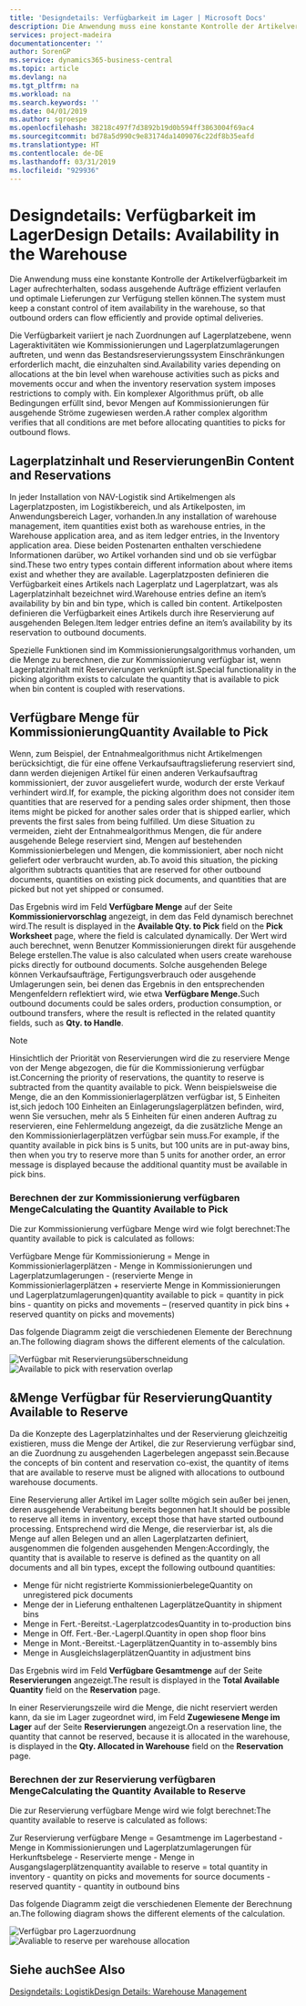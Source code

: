 ```yaml
---
title: 'Designdetails: Verfügbarkeit im Lager | Microsoft Docs'
description: Die Anwendung muss eine konstante Kontrolle der Artikelverfügbarkeit im Lager aufrechterhalten, sodass ausgehende Aufträge effizient verlaufen und optimale Lieferungen zur Verfügung stellen können.
services: project-madeira
documentationcenter: ''
author: SorenGP
ms.service: dynamics365-business-central
ms.topic: article
ms.devlang: na
ms.tgt_pltfrm: na
ms.workload: na
ms.search.keywords: ''
ms.date: 04/01/2019
ms.author: sgroespe
ms.openlocfilehash: 38218c497f7d3892b19d0b594ff3863004f69ac4
ms.sourcegitcommit: bd78a5d990c9e83174da1409076c22df8b35eafd
ms.translationtype: HT
ms.contentlocale: de-DE
ms.lasthandoff: 03/31/2019
ms.locfileid: "929936"
---
```

# <a name="design-details-availability-in-the-warehouse"></a><span data-ttu-id="83374-103">Designdetails: Verfügbarkeit im Lager</span><span class="sxs-lookup"><span data-stu-id="83374-103">Design Details: Availability in the Warehouse</span></span>
<span data-ttu-id="83374-104">Die Anwendung muss eine konstante Kontrolle der Artikelverfügbarkeit im Lager aufrechterhalten, sodass ausgehende Aufträge effizient verlaufen und optimale Lieferungen zur Verfügung stellen können.</span><span class="sxs-lookup"><span data-stu-id="83374-104">The system must keep a constant control of item availability in the warehouse, so that outbound orders can flow efficiently and provide optimal deliveries.</span></span>  

 <span data-ttu-id="83374-105">Die Verfügbarkeit variiert je nach Zuordnungen auf Lagerplatzebene, wenn Lageraktivitäten wie Kommissionierungen und Lagerplatzumlagerungen auftreten, und wenn das Bestandsreservierungssystem Einschränkungen erforderlich macht, die einzuhalten sind.</span><span class="sxs-lookup"><span data-stu-id="83374-105">Availability varies depending on allocations at the bin level when warehouse activities such as picks and movements occur and when the inventory reservation system imposes restrictions to comply with.</span></span> <span data-ttu-id="83374-106">Ein komplexer Algorithmus prüft, ob alle Bedingungen erfüllt sind, bevor Mengen auf Kommissionierungen für ausgehende Ströme zugewiesen werden.</span><span class="sxs-lookup"><span data-stu-id="83374-106">A rather complex algorithm verifies that all conditions are met before allocating quantities to picks for outbound flows.</span></span>  

## <a name="bin-content-and-reservations"></a><span data-ttu-id="83374-107">Lagerplatzinhalt und Reservierungen</span><span class="sxs-lookup"><span data-stu-id="83374-107">Bin Content and Reservations</span></span>  
 <span data-ttu-id="83374-108">In jeder Installation von NAV-Logistik sind Artikelmengen als Lagerplatzposten, im Logistikbereich, und als Artikelposten, im Anwendungsbereich Lager, vorhanden.</span><span class="sxs-lookup"><span data-stu-id="83374-108">In any installation of warehouse management, item quantities exist both as warehouse entries, in the Warehouse application area, and as item ledger entries, in the Inventory application area.</span></span> <span data-ttu-id="83374-109">Diese beiden Postenarten enthalten verschiedene Informationen darüber, wo Artikel vorhanden sind und ob sie verfügbar sind.</span><span class="sxs-lookup"><span data-stu-id="83374-109">These two entry types contain different information about where items exist and whether they are available.</span></span> <span data-ttu-id="83374-110">Lagerplatzposten definieren die Verfügbarkeit eines Artikels nach Lagerplatz und Lagerplatzart, was als Lagerplatzinhalt bezeichnet wird.</span><span class="sxs-lookup"><span data-stu-id="83374-110">Warehouse entries define an item’s availability by bin and bin type, which is called bin content.</span></span> <span data-ttu-id="83374-111">Artikelposten definieren die Verfügbarkeit eines Artikels durch ihre Reservierung auf ausgehenden Belegen.</span><span class="sxs-lookup"><span data-stu-id="83374-111">Item ledger entries define an item’s availability by its reservation to outbound documents.</span></span>  

 <span data-ttu-id="83374-112">Spezielle Funktionen sind im Kommissionierungsalgorithmus vorhanden, um die Menge zu berechnen, die zur Kommissionierung verfügbar ist, wenn Lagerplatzinhalt mit Reservierungen verknüpft ist.</span><span class="sxs-lookup"><span data-stu-id="83374-112">Special functionality in the picking algorithm exists to calculate the quantity that is available to pick when bin content is coupled with reservations.</span></span>  

## <a name="quantity-available-to-pick"></a><span data-ttu-id="83374-113">Verfügbare Menge für Kommissionierung</span><span class="sxs-lookup"><span data-stu-id="83374-113">Quantity Available to Pick</span></span>  
 <span data-ttu-id="83374-114">Wenn, zum Beispiel, der Entnahmealgorithmus nicht Artikelmengen berücksichtigt, die für eine offene Verkaufsauftragslieferung reserviert sind, dann werden diejenigen Artikel für einen anderen Verkaufsauftrag kommissioniert, der zuvor ausgeliefert wurde, wodurch der erste Verkauf verhindert wird.</span><span class="sxs-lookup"><span data-stu-id="83374-114">If, for example, the picking algorithm does not consider item quantities that are reserved for a pending sales order shipment, then those items might be picked for another sales order that is shipped earlier, which prevents the first sales from being fulfilled.</span></span> <span data-ttu-id="83374-115">Um diese Situation zu vermeiden, zieht der Entnahmealgorithmus Mengen, die für andere ausgehende Belege reserviert sind, Mengen auf bestehenden Kommissionierbelegen und Mengen, die kommissioniert, aber noch nicht geliefert oder verbraucht wurden, ab.</span><span class="sxs-lookup"><span data-stu-id="83374-115">To avoid this situation, the picking algorithm subtracts quantities that are reserved for other outbound documents, quantities on existing pick documents, and quantities that are picked but not yet shipped or consumed.</span></span>  

 <span data-ttu-id="83374-116">Das Ergebnis wird im Feld **Verfügbare Menge** auf der Seite **Kommissioniervorschlag** angezeigt, in dem das Feld dynamisch berechnet wird.</span><span class="sxs-lookup"><span data-stu-id="83374-116">The result is displayed in the **Available Qty. to Pick** field on the **Pick Worksheet** page, where the field is calculated dynamically.</span></span> <span data-ttu-id="83374-117">Der Wert wird auch berechnet, wenn Benutzer Kommissionierungen direkt für ausgehende Belege erstellen.</span><span class="sxs-lookup"><span data-stu-id="83374-117">The value is also calculated when users create warehouse picks directly for outbound documents.</span></span> <span data-ttu-id="83374-118">Solche ausgehenden Belege können Verkaufsaufträge, Fertigungsverbrauch oder ausgehende Umlagerungen sein, bei denen das Ergebnis in den entsprechenden Mengenfeldern reflektiert wird, wie etwa **Verfügbare Menge.**</span><span class="sxs-lookup"><span data-stu-id="83374-118">Such outbound documents could be sales orders, production consumption, or outbound transfers, where the result is reflected in the related quantity fields, such as **Qty. to Handle**.</span></span>  

> [!NOTE]  
>  <span data-ttu-id="83374-119">Hinsichtlich der Priorität von Reservierungen wird die zu reserviere Menge von der Menge abgezogen, die für die Kommissionierung verfügbar ist.</span><span class="sxs-lookup"><span data-stu-id="83374-119">Concerning the priority of reservations, the quantity to reserve is subtracted from the quantity available to pick.</span></span> <span data-ttu-id="83374-120">Wenn beispielsweise die Menge, die an den Kommissionierlagerplätzen verfügbar ist, 5 Einheiten ist,sich jedoch 100 Einheiten an Einlagerungslagerplätzen befinden, wird, wenn Sie versuchen, mehr als 5 Einheiten für einen anderen Auftrag zu reservieren, eine Fehlermeldung angezeigt, da die zusätzliche Menge an den Kommissionierlagerplätzen verfügbar sein muss.</span><span class="sxs-lookup"><span data-stu-id="83374-120">For example, if the quantity available in pick bins is 5 units, but 100 units are in put-away bins, then when you try to reserve more than 5 units for another order, an error message is displayed because the additional quantity must be available in pick bins.</span></span>  

### <a name="calculating-the-quantity-available-to-pick"></a><span data-ttu-id="83374-121">Berechnen der zur Kommissionierung verfügbaren Menge</span><span class="sxs-lookup"><span data-stu-id="83374-121">Calculating the Quantity Available to Pick</span></span>  
 <span data-ttu-id="83374-122">Die zur Kommissionierung verfügbare Menge wird wie folgt berechnet:</span><span class="sxs-lookup"><span data-stu-id="83374-122">The quantity available to pick is calculated as follows:</span></span>  

 <span data-ttu-id="83374-123">Verfügbare Menge für Kommissionierung = Menge in Kommissionierlagerplätzen - Menge in Kommissionierungen und Lagerplatzumlagerungen - (reservierte Menge in Kommissionierlagerplätzen + reservierte Menge in Kommissionierungen und Lagerplatzumlagerungen)</span><span class="sxs-lookup"><span data-stu-id="83374-123">quantity available to pick = quantity in pick bins - quantity on picks and movements – (reserved quantity in pick bins + reserved quantity on picks and movements)</span></span>  

 <span data-ttu-id="83374-124">Das folgende Diagramm zeigt die verschiedenen Elemente der Berechnung an.</span><span class="sxs-lookup"><span data-stu-id="83374-124">The following diagram shows the different elements of the calculation.</span></span>  

 <span data-ttu-id="83374-125">![Verfügbar mit Reservierungsüberschneidung](media/design_details_warehouse_management_availability_2.png "Verfügbar mit Reservierungsüberschneidung")</span><span class="sxs-lookup"><span data-stu-id="83374-125">![Available to pick with reservation overlap](media/design_details_warehouse_management_availability_2.png "Available to pick with reservation overlap")</span></span>  

## <a name="quantity-available-to-reserve"></a><span data-ttu-id="83374-126">&Menge Verfügbar für Reservierung</span><span class="sxs-lookup"><span data-stu-id="83374-126">Quantity Available to Reserve</span></span>  
 <span data-ttu-id="83374-127">Da die Konzepte des Lagerplatzinhaltes und der Reservierung gleichzeitig existieren, muss die Menge der Artikel, die zur Reservierung verfügbar sind, an die Zuordnung zu ausgehenden Lagerbelegen angepasst sein.</span><span class="sxs-lookup"><span data-stu-id="83374-127">Because the concepts of bin content and reservation co-exist, the quantity of items that are available to reserve must be aligned with allocations to outbound warehouse documents.</span></span>  

 <span data-ttu-id="83374-128">Eine Reservierung aller Artikel im Lager sollte mögich sein außer bei jenen, deren ausgehende Verabeitung bereits begonnen hat.</span><span class="sxs-lookup"><span data-stu-id="83374-128">It should be possible to reserve all items in inventory, except those that have started outbound processing.</span></span> <span data-ttu-id="83374-129">Entsprechend wird die Menge, die reservierbar ist, als die Menge auf allen Belegen und an allen Lagerplatzarten definiert, ausgenommen die folgenden ausgehenden Mengen:</span><span class="sxs-lookup"><span data-stu-id="83374-129">Accordingly, the quantity that is available to reserve is defined as the quantity on all documents and all bin types, except the following outbound quantities:</span></span>  

-   <span data-ttu-id="83374-130">Menge für nicht registrierte Kommissionierbelege</span><span class="sxs-lookup"><span data-stu-id="83374-130">Quantity on unregistered pick documents</span></span>  
-   <span data-ttu-id="83374-131">Menge der in Lieferung enthaltenen Lagerplätze</span><span class="sxs-lookup"><span data-stu-id="83374-131">Quantity in shipment bins</span></span>  
-   <span data-ttu-id="83374-132">Menge in Fert.-Bereitst.-Lagerplatzcodes</span><span class="sxs-lookup"><span data-stu-id="83374-132">Quantity in to-production bins</span></span>  
-   <span data-ttu-id="83374-133">Menge in Off. Fert.-Ber.-Lagerpl.</span><span class="sxs-lookup"><span data-stu-id="83374-133">Quantity in open shop floor bins</span></span>  
-   <span data-ttu-id="83374-134">Menge in Mont.-Bereitst.-Lagerplätzen</span><span class="sxs-lookup"><span data-stu-id="83374-134">Quantity in to-assembly bins</span></span>  
-   <span data-ttu-id="83374-135">Menge in Ausgleichslagerplätzen</span><span class="sxs-lookup"><span data-stu-id="83374-135">Quantity in adjustment bins</span></span>  

 <span data-ttu-id="83374-136">Das Ergebnis wird im Feld **Verfügbare Gesamtmenge** auf der Seite **Reservierungen** angezeigt.</span><span class="sxs-lookup"><span data-stu-id="83374-136">The result is displayed in the **Total Available Quantity** field on the **Reservation** page.</span></span>  

 <span data-ttu-id="83374-137">In einer Reservierungszeile wird die Menge, die nicht reserviert werden kann, da sie im Lager zugeordnet wird, im Feld **Zugewiesene Menge im Lager** auf der Seite **Reservierungen** angezeigt.</span><span class="sxs-lookup"><span data-stu-id="83374-137">On a reservation line, the quantity that cannot be reserved, because it is allocated in the warehouse, is displayed in the **Qty. Allocated in Warehouse** field on the **Reservation** page.</span></span>  

### <a name="calculating-the-quantity-available-to-reserve"></a><span data-ttu-id="83374-138">Berechnen der zur Reservierung verfügbaren Menge</span><span class="sxs-lookup"><span data-stu-id="83374-138">Calculating the Quantity Available to Reserve</span></span>  
 <span data-ttu-id="83374-139">Die zur Reservierung verfügbare Menge wird wie folgt berechnet:</span><span class="sxs-lookup"><span data-stu-id="83374-139">The quantity available to reserve is calculated as follows:</span></span>  

 <span data-ttu-id="83374-140">Zur Reservierung verfügbare Menge = Gesamtmenge im Lagerbestand - Menge in Kommissionierungen und Lagerplatzumlagerungen für Herkunftsbelege - Reservierte menge - Menge in Ausgangslagerplätzen</span><span class="sxs-lookup"><span data-stu-id="83374-140">quantity available to reserve = total quantity in inventory - quantity on picks and movements for source documents - reserved quantity - quantity in outbound bins</span></span>  

 <span data-ttu-id="83374-141">Das folgende Diagramm zeigt die verschiedenen Elemente der Berechnung an.</span><span class="sxs-lookup"><span data-stu-id="83374-141">The following diagram shows the different elements of the calculation.</span></span>  

 <span data-ttu-id="83374-142">![Verfügbar pro Lagerzuordnung](media/design_details_warehouse_management_availability_3.png "Verfügbar pro Lagerzuordnung")</span><span class="sxs-lookup"><span data-stu-id="83374-142">![Avaliable to reserve per warehouse allocation](media/design_details_warehouse_management_availability_3.png "Avaliable to reserve per warehouse allocation")</span></span>  

## <a name="see-also"></a><span data-ttu-id="83374-143">Siehe auch</span><span class="sxs-lookup"><span data-stu-id="83374-143">See Also</span></span>  
 [<span data-ttu-id="83374-144">Designdetails: Logistik</span><span class="sxs-lookup"><span data-stu-id="83374-144">Design Details: Warehouse Management</span></span>](design-details-warehouse-management.md)
